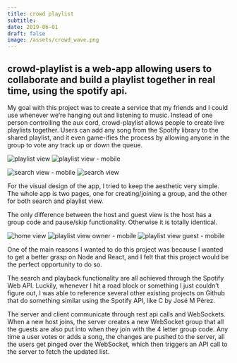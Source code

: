 ```yaml
---
title: crowd playlist
subtitle:
date: 2019-06-01
draft: false
image: /assets/crowd_wave.png
---
```


## crowd-playlist is a web-app allowing users to collaborate and build a playlist together in real time, using the spotify api.

My goal with this project was to create a service that my friends and I could use whenever we’re hanging out and listening to music. Instead of one person controlling the aux cord, crowd-playlist allows people to create live playlists together. Users can add any song from the Spotify library to the shared playlist, and it even game-ifies the process by allowing anyone in the group to vote any track up or down the queue.

![playlist view](/assets/crowd_owner.png)
![playlist view - mobile](/assets/crowd_guest-mobile.png)

![search view - mobile](/assets/crowd_guest-mobile-search.png)
![search view](/assets/crowd_owner-search.png)

For the visual design of the app, I tried to keep the aesthetic very simple. The whole app is two pages, one for creating/joining a group, and the other for both search and playlist view.

The only difference between the host and guest view is the host has a group code and pause/skip functionality. Otherwise it is totally identical.

![home view](/assets/crowd_home.png)
![playlist view owner - mobile](/assets/crowd_owner-mobile.png)
![playlist view guest - mobile](/assets/crowd_guest-mobile.png)

One of the main reasons I wanted to do this project was because I wanted to get a better grasp on Node and React, and I felt that this project would be the perfect opportunity to do so.

The search and playback functionality are all achieved through the Spotify Web API. Luckily, whenever I hit a road block or something I just couldn’t figure out, I was able to reference several other existing projects on Github that do something similar using the Spotify API, like C by José M Pérez.

The server and client communicate through rest api calls and WebSockets. When a new host joins, the server creates a new WebSocket group that all the guests are also put into when they join with the 4 letter group code. Any time a user votes or adds a song, the changes are pushed to the server, all the users get pinged over the WebSocket, which then triggers an API call to the server to fetch the updated list.